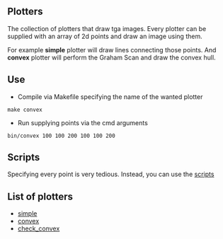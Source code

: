 ## Plotters

  The collection of plotters that draw tga images. Every plotter can be supplied
with an array of 2d points and draw an image using them.

  For example **simple** plotter will draw lines connecting those points. And
**convex** plotter will perform the Graham Scan and draw the convex hull.

## Use
- Compile via Makefile specifying the name of the wanted plotter
```
make convex
```
- Run supplying points via the cmd arguments
```
bin/convex 100 100 200 100 100 200
```

## Scripts
Specifying every point is very tedious. Instead, you can use the
[scripts](scripts/README.md)

## List of plotters

- [simple](src/plotters/simple/README.md)
- [convex](src/plotters/convex/README.md)
- [check_convex](src/plotters/check_convex/README.md)
